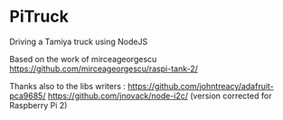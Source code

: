 # PiTruck
Driving a Tamiya truck using NodeJS


Based on the work of mirceageorgescu 
https://github.com/mirceageorgescu/raspi-tank-2/


Thanks also to the libs writers :
https://github.com/johntreacy/adafruit-pca9685/
https://github.com/jnovack/node-i2c/  (version corrected for Raspberry Pi 2)
